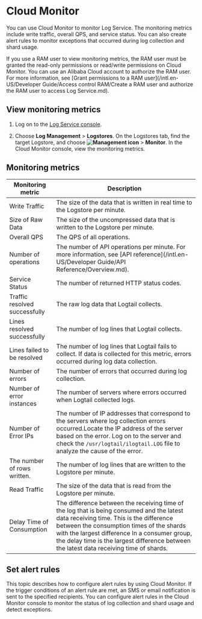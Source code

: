 # Cloud Monitor

You can use Cloud Monitor to monitor Log Service. The monitoring metrics include write traffic, overall QPS, and service status. You can also create alert rules to monitor exceptions that occurred during log collection and shard usage.

If you use a RAM user to view monitoring metrics, the RAM user must be granted the read-only permissions or read/write permissions on Cloud Monitor. You can use an Alibaba Cloud account to authorize the RAM user. For more information, see [Grant permissions to a RAM user](/intl.en-US/Developer Guide/Access control RAM/Create a RAM user and authorize the RAM user to access Log Service.md).

## View monitoring metrics

1.  Log on to the [Log Service console](https://sls.console.aliyun.com).

2.  Choose **Log Management** \> **Logstores**. On the Logstores tab, find the target Logstore, and choose **![Management icon](https://static-aliyun-doc.oss-cn-hangzhou.aliyuncs.com/assets/img/en-US/9484688951/p52166.png)** \> **Monitor**. In the Cloud Monitor console, view the monitoring metrics.


## Monitoring metrics

|Monitoring metric|Description|
|-----------------|-----------|
|Write Traffic|The size of the data that is written in real time to the Logstore per minute.|
|Size of Raw Data|The size of the uncompressed data that is written to the Logstore per minute.|
|Overall QPS|The QPS of all operations.|
|Number of operations|The number of API operations per minute. For more information, see [API reference](/intl.en-US/Developer Guide/API Reference/Overview.md).|
|Service Status|The number of returned HTTP status codes.|
|Traffic resolved successfully|The raw log data that Logtail collects.|
|Lines resolved successfully|The number of log lines that Logtail collects.|
|Lines failed to be resolved|The number of log lines that Logtail fails to collect. If data is collected for this metric, errors occurred during log data collection.|
|Number of errors|The number of errors that occurred during log collection.|
|Number of error instances|The number of servers where errors occurred when Logtail collected logs.|
|Number of Error IPs|The number of IP addresses that correspond to the servers where log collection errors occurred.Locate the IP address of the server based on the error. Log on to the server and check the `/usr/logtail/ilogtail.LOG` file to analyze the cause of the error. |
|The number of rows written.|The number of log lines that are written to the Logstore per minute.|
|Read Traffic|The size of the data that is read from the Logstore per minute.|
|Delay Time of Consumption|The difference between the receiving time of the log that is being consumed and the latest data receiving time. This is the difference between the consumption times of the shards with the largest difference In a consumer group, the delay time is the largest difference between the latest data receiving time of shards.|

## Set alert rules

This topic describes how to configure alert rules by using Cloud Monitor. If the trigger conditions of an alert rule are met, an SMS or email notification is sent to the specified recipients. You can configure alert rules in the Cloud Monitor console to monitor the status of log collection and shard usage and detect exceptions.

